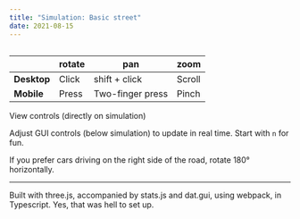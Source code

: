 ```yaml
---
title: "Simulation: Basic street"
date: 2021-08-15
---
```


<canvas id="c" class="w-100"></canvas>
<div class="stats-container gui-container"></div>

<script defer src="{{ "/assets/lib/three-r131.min.js" | url }}"></script>
<script defer src="{{ "/assets/3js/03-street.prod.js" | url }}"></script>

<script>
    // No easy CSS I can find to set height based on width, so using JS.
    function setHeightToWidth() {
        const c = document.querySelector("#c");
        // Setting square: height = width.
        c.height = c.width;
    }
    window.addEventListener('resize', setHeightToWidth);
    setHeightToWidth();
</script>

<style>
    .gui-container {
        display: flex;
        justify-content: space-between;
    }

    #stats {
        position: relative !important;
    }

    #gui {
    }
</style>

<!-- - Rotate
    - Desktop: click
    - Mobile: press and hold
- Pan
    - Desktop: <span class="small-caps ph1 bg-near-white ba b--black-20 br2">shift</span> + click
    - Mobile: two-finger press and hold
- Zoom
    - Desktop: scroll
    - Mobile: pinch -->

|             | rotate | pan                                                                                | zoom   |
| ----------- | ------ | ---------------------------------------------------------------------------------- | ------ |
| **Desktop** | Click  | <span class="small-caps ph1 bg-near-white ba b--black-20 br2">shift</span> + click | Scroll |
| **Mobile**  | Press  | Two-finger press                                                                   | Pinch  |

<p class="figcaption">View controls (directly on simulation)</p>

Adjust GUI controls (below simulation) to update in real time. Start with <code class="ph1 bg-near-white ba b--black-20 br2">n</code> for fun.

If you prefer cars driving on the right side of the road, rotate 180° horizontally.

---

Built with three.js, accompanied by stats.js and dat.gui, using webpack, in Typescript. Yes, that was hell to set up.
